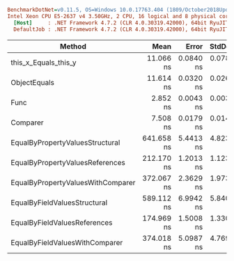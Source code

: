 ``` ini

BenchmarkDotNet=v0.11.5, OS=Windows 10.0.17763.404 (1809/October2018Update/Redstone5)
Intel Xeon CPU E5-2637 v4 3.50GHz, 2 CPU, 16 logical and 8 physical cores
  [Host]     : .NET Framework 4.7.2 (CLR 4.0.30319.42000), 64bit RyuJIT-v4.7.3324.0
  DefaultJob : .NET Framework 4.7.2 (CLR 4.0.30319.42000), 64bit RyuJIT-v4.7.3324.0


```
|                            Method |       Mean |     Error |    StdDev | Ratio | RatioSD |  Gen 0 |  Gen 1 |  Gen 2 | Allocated |
|---------------------------------- |-----------:|----------:|----------:|------:|--------:|-------:|-------:|-------:|----------:|
|              this_x_Equals_this_y |  11.066 ns | 0.0840 ns | 0.0786 ns |  1.00 |    0.00 |      - |      - |      - |         - |
|                      ObjectEquals |  11.614 ns | 0.0320 ns | 0.0268 ns |  1.05 |    0.01 |      - |      - |      - |         - |
|                              Func |   2.852 ns | 0.0043 ns | 0.0038 ns |  0.26 |    0.00 |      - |      - |      - |         - |
|                          Comparer |   7.508 ns | 0.0179 ns | 0.0149 ns |  0.68 |    0.00 |      - |      - |      - |         - |
|   EqualByPropertyValuesStructural | 641.658 ns | 5.4413 ns | 4.8235 ns | 57.95 |    0.62 | 0.0725 | 0.0191 | 0.0010 |     461 B |
|   EqualByPropertyValuesReferences | 212.170 ns | 1.2013 ns | 1.1237 ns | 19.17 |    0.18 | 0.0291 |      - |      - |     184 B |
| EqualByPropertyValuesWithComparer | 372.067 ns | 2.3629 ns | 1.9731 ns | 33.58 |    0.22 | 0.0587 | 0.0172 | 0.0005 |     373 B |
|      EqualByFieldValuesStructural | 589.112 ns | 6.9942 ns | 5.8405 ns | 53.18 |    0.57 | 0.0725 | 0.0191 | 0.0010 |     461 B |
|      EqualByFieldValuesReferences | 174.969 ns | 1.5008 ns | 1.3305 ns | 15.80 |    0.17 | 0.0291 |      - |      - |     184 B |
|    EqualByFieldValuesWithComparer | 374.018 ns | 5.0987 ns | 4.7693 ns | 33.80 |    0.33 | 0.0587 | 0.0172 | 0.0005 |     373 B |
